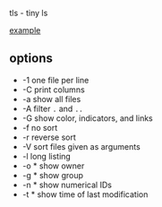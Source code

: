 tls - tiny ls

[example](example_output.png)

## options
   - -1  one file per line
   - -C  print columns
   - -a  show all files
   - -A  filter `.` and `..`
   - -G  show color, indicators, and links
   - -f  no sort
   - -r  reverse sort
   - -V  sort files given as arguments
   - -l  long listing
   - -o  * show owner
   - -g  * show group
   - -n  * show numerical IDs
   - -t  * show time of last modification
